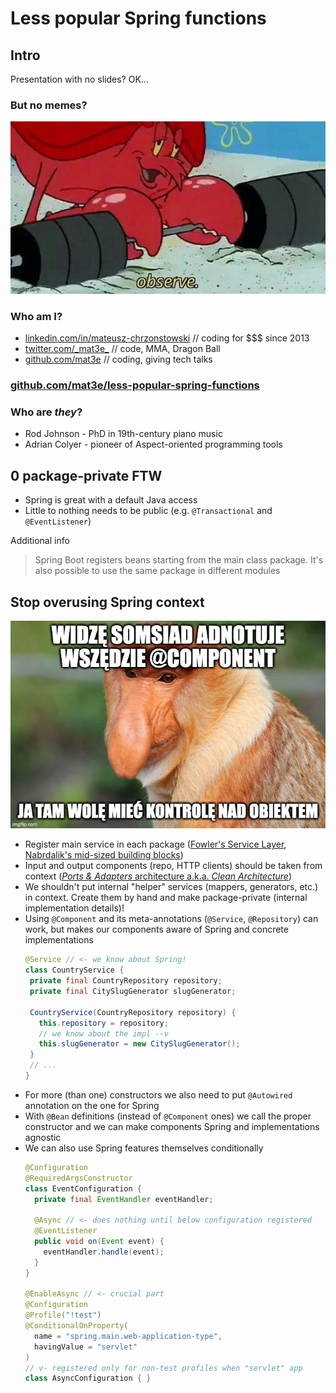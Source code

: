 # Less popular Spring functions

## Intro

Presentation with no slides? OK...

### But no memes?

![observe meme](./img/observe.jpg)

### Who am I?

* [linkedin.com/in/mateusz-chrzonstowski](https://www.linkedin.com/in/mateusz-chrzonstowski) // coding for $$$ since
  2013
* [twitter.com/\_mat3e\_](https://twitter.com/_mat3e_) // code, MMA, Dragon Ball
* [github.com/mat3e](https://github.com/mat3e) // coding, giving tech talks

### [github.com/mat3e/less-popular-spring-functions](https://github.com/mat3e/less-popular-spring-functions)

### Who are _they_?

* Rod Johnson - PhD in 19th-century piano music
* Adrian Colyer - pioneer of Aspect-oriented programming tools 

## 0 package-private FTW

* Spring is great with a default Java access
* Little to nothing needs to be public (e.g. `@Transactional` and `@EventListener`)

Additional info
> Spring Boot registers beans starting from the main class package. It's also possible to use the same package in different modules

## Stop overusing Spring context

![Ja tam wolę mieć kontrolę nad tworzeniem obiektów](./img/janusz.jpg)

* Register main service in each package ([Fowler's Service Layer](https://martinfowler.com/eaaCatalog/serviceLayer.html), [Nabrdalik's mid-sized building blocks](https://www.youtube.com/watch?v=KrLFs6f2bOA))
* Input and output components (repo, HTTP clients) should be taken from context ([_Ports & Adapters_ architecture
  a.k.a. _Clean Architecture_](https://herbertograca.com/2017/11/16/explicit-architecture-01-ddd-hexagonal-onion-clean-cqrs-how-i-put-it-all-together/))
* We shouldn't put internal "helper" services (mappers, generators, etc.) in context. Create them by hand and make
  package-private (internal implementation details)!
* Using `@Component` and its meta-annotations (`@Service`, `@Repository`) can work, but makes our components aware of
  Spring and concrete implementations
   ```java
  @Service // <- we know about Spring!
  class CountryService {
    private final CountryRepository repository;
    private final CitySlugGenerator slugGenerator;
   
    CountryService(CountryRepository repository) {
      this.repository = repository;
      // we know about the impl --v
      this.slugGenerator = new CitySlugGenerator();
    }
    // ...
  }
   ```
* For more (than one) constructors we also need to put `@Autowired` annotation on the one for Spring
* With `@Bean` definitions (instead of `@Component` ones) we call the proper constructor and we can make components
  Spring and implementations agnostic
* We can also use Spring features themselves conditionally
   ```java
   @Configuration
   @RequiredArgsConstructor
   class EventConfiguration {
     private final EventHandler eventHandler;

     @Async // <- does nothing until below configuration registered
     @EventListener
     public void on(Event event) {
       eventHandler.handle(event);
     }
   }

   @EnableAsync // <- crucial part
   @Configuration
   @Profile("!test")
   @ConditionalOnProperty(
     name = "spring.main.web-application-type",
     havingValue = "servlet"
   )
   // v- registered only for non-test profiles when "servlet" app
   class AsyncConfiguration { }
   ``` 
